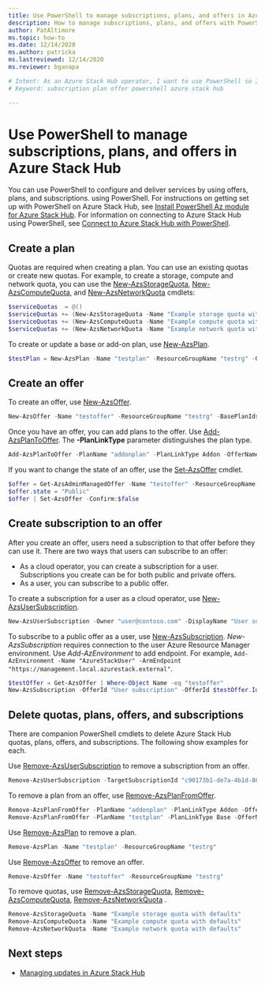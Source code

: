 ```yaml
---
title: Use PowerShell to manage subscriptions, plans, and offers in Azure Stack Hub
description: How to manage subscriptions, plans, and offers with PowerShell in Azure Stack Hub.
author: PatAltimore
ms.topic: how-to
ms.date: 12/14/2020
ms.author: patricka
ms.lastreviewed: 12/14/2020
ms.reviewer: bganapa

# Intent: As an Azure Stack Hub operator, I want to use PowerShell so I can manage offers.
# Keyword: subscription plan offer powershell azure stack hub

---
```


# Use PowerShell to manage subscriptions, plans, and offers in Azure Stack Hub

You can use PowerShell to configure and deliver services by using offers, plans, and subscriptions. using PowerShell. For instructions on getting set up with PowerShell on Azure Stack Hub, see [Install PowerShell Az module for Azure Stack Hub](powershell-install-az-module.md). For information on connecting to Azure Stack Hub using PowerShell, see [Connect to Azure Stack Hub with PowerShell](azure-stack-powershell-configure-admin.md).

## Create a plan

Quotas are required when creating a plan. You can use an existing quotas or create new quotas. For example, to create a storage, compute and network quota, you can use the [New-AzsStorageQuota](/powershell/module/azs.storage.admin/new-azsstoragequota), [New-AzsComputeQuota](/powershell/module/azs.compute.admin/new-azscomputequota), and [New-AzsNetworkQuota](/powershell/module/azs.network.admin/new-azsnetworkquota) cmdlets:

```powershell
$serviceQuotas  = @()
$serviceQuotas += (New-AzsStorageQuota -Name "Example storage quota with defaults").Id
$serviceQuotas += (New-AzsComputeQuota -Name "Example compute quota with defaults").Id
$serviceQuotas += (New-AzsNetworkQuota -Name "Example network quota with defaults").Id
```

To create or update a base or add-on plan, use [New-AzsPlan](/powershell/module/azs.subscriptions.admin/new-azsplan).

```powershell
$testPlan = New-AzsPlan -Name "testplan" -ResourceGroupName "testrg" -QuotaIds $serviceQuotas -Description "Test plan"
```

## Create an offer

To create an offer, use [New-AzsOffer](/powershell/module/azs.subscriptions.admin/new-azsoffer).

```powershell
New-AzsOffer -Name "testoffer" -ResourceGroupName "testrg" -BasePlanIds @($testPlan.Id)
```

Once you have an offer, you can add plans to the offer. Use [Add-AzsPlanToOffer](/powershell/module/azs.subscriptions.admin/add-azsplantooffer). The **-PlanLinkType** parameter distinguishes the plan type.

```powershell
Add-AzsPlanToOffer -PlanName "addonplan" -PlanLinkType Addon -OfferName "testoffer" -ResourceGroupName "testrg" -MaxAcquisitionCount 18
```

If you want to change the state of an offer, use the [Set-AzsOffer](/powershell/module/azs.subscriptions.admin/set-azsoffer) cmdlet.

```powershell
$offer = Get-AzsAdminManagedOffer -Name "testoffer" -ResourceGroupName "testrg"
$offer.state = "Public"
$offer | Set-AzsOffer -Confirm:$false
```

## Create subscription to an offer

After you create an offer, users need a subscription to that offer before they can use it. There are two ways that users can subscribe to an offer:

* As a cloud operator, you can create a subscription for a user. Subscriptions you create can be for both public and private offers.
* As a user, you can subscribe to a public offer.

To create a subscription for a user as a cloud operator, use [New-AzsUserSubscription](/powershell/module/azs.subscriptions.admin/new-azsusersubscription).

```powershell
New-AzsUserSubscription -Owner "user@contoso.com" -DisplayName "User subscription" -OfferId "/subscriptions/<Subscription ID>/resourceGroups/testrg/providers/Microsoft.Subscriptions.Admin/offers/testoffer"
```

To subscribe to a public offer as a user, use [New-AzsSubscription](/powershell/module/azs.subscriptions/new-azssubscription). *New-AzsSubscription* requires connection to the user Azure Resource Manager environment. Use *Add-AzEnvironment* to add endpoint. For example, `Add-AzEnvironment -Name "AzureStackUser" -ArmEndpoint "https://management.local.azurestack.external"`.

```powershell
$testOffer = Get-AzsOffer | Where-Object Name -eq "testoffer"
New-AzsSubscription -OfferId "User subscription" -OfferId $testOffer.Id -DisplayName "My subscription"
```

## Delete quotas, plans, offers, and subscriptions

There are companion PowerShell cmdlets to delete Azure Stack Hub quotas, plans, offers, and subscriptions. The following show examples for each.

Use [Remove-AzsUserSubscription](/powershell/module/azs.subscriptions.admin/remove-azsusersubscription) to remove a subscription from an offer.

```powershell
Remove-AzsUserSubscription -TargetSubscriptionId "c90173b1-de7a-4b1d-8600-b8325ca1eab1e"
```

To remove a plan from an offer, use [Remove-AzsPlanFromOffer](/powershell/module/azs.subscriptions.admin/remove-azsplanfromoffer).

```powershell
Remove-AzsPlanFromOffer -PlanName "addonplan" -PlanLinkType Addon -OfferName "testoffer" -ResourceGroupName "testrg"
Remove-AzsPlanFromOffer -PlanName "testplan" -PlanLinkType Base -OfferName "testoffer" -ResourceGroupName "testrg"
```

Use [Remove-AzsPlan](/powershell/module/azs.subscriptions.admin/remove-azsplan) to remove a plan.

```powershell
Remove-AzsPlan -Name "testplan" -ResourceGroupName "testrg"
```

Use [Remove-AzsOffer](/powershell/module/azs.subscriptions.admin/remove-azsoffer) to remove an offer.

```powershell
Remove-AzsOffer -Name "testoffer" -ResourceGroupName "testrg"
```

To remove quotas, use [Remove-AzsStorageQuota](/powershell/module/azs.storage.admin/remove-azsstoragequota), [Remove-AzsComputeQuota](/powershell/module/azs.compute.admin/remove-azscomputequota), [Remove-AzsNetworkQuota](/powershell/module/azs.network.admin/remove-azsnetworkquota) .

```powershell
Remove-AzsStorageQuota -Name "Example storage quota with defaults"
Remove-AzsComputeQuota -Name "Example compute quota with defaults"
Remove-AzsNetworkQuota -Name "Example network quota with defaults"
```

## Next steps

- [Managing updates in Azure Stack Hub](./azure-stack-updates.md)
